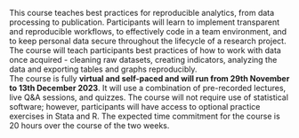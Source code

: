 This course teaches best practices for reproducible analytics, from data processing to publication. Participants will learn to implement transparent and reproducible workflows, to effectively code in a team environment, and to keep personal data secure throughout the lifecycle of a research project. The course will teach participants best practices of how to work with data once acquired - cleaning raw datasets, creating indicators, analyzing the data and exporting tables and graphs reproducibly.
<br/>
The course is fully <b>virtual and self-paced and will run from 29th November to 13th December 2023</b>. It will use a combination of pre-recorded lectures, live Q&A sessions, and quizzes. The course will not require use of statistical software; however, participants will have access to optional practice exercises in Stata and R. The expected time commitment for the course is 20 hours over the course of the two weeks.